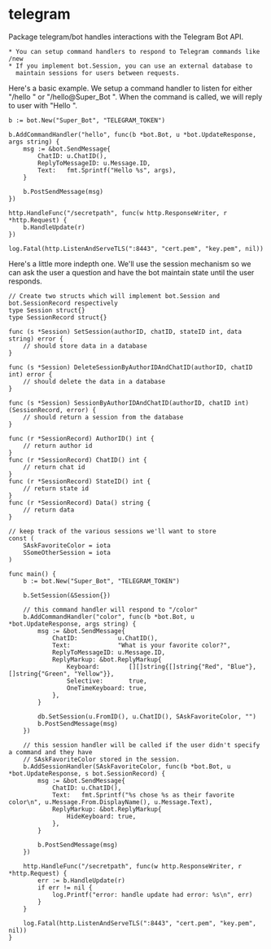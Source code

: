 # telegram

Package telegram/bot handles interactions with the Telegram Bot API.

    * You can setup command handlers to respond to Telegram commands like /new
    * If you implement bot.Session, you can use an external database to
      maintain sessions for users between requests.

Here's a basic example. We setup a command handler to listen for either "/hello <name>"
or "/hello@Super_Bot <name>". When the command is called, we will reply to user with "Hello <name>".

    b := bot.New("Super_Bot", "TELEGRAM_TOKEN")

    b.AddCommandHandler("hello", func(b *bot.Bot, u *bot.UpdateResponse, args string) {
        msg := &bot.SendMessage{
            ChatID: u.ChatID(),
            ReplyToMessageID: u.Message.ID,
            Text:   fmt.Sprintf("Hello %s", args),
        }

        b.PostSendMessage(msg)
    })

    http.HandleFunc("/secretpath", func(w http.ResponseWriter, r *http.Request) {
        b.HandleUpdate(r)
    })

    log.Fatal(http.ListenAndServeTLS(":8443", "cert.pem", "key.pem", nil))

Here's a little more indepth one. We'll use the session mechanism so we can ask the user a question
and have the bot maintain state until the user responds.

    // Create two structs which will implement bot.Session and bot.SessionRecord respectively
    type Session struct{}
    type SessionRecord struct{}

    func (s *Session) SetSession(authorID, chatID, stateID int, data string) error {
        // should store data in a database
    }

    func (s *Session) DeleteSessionByAuthorIDAndChatID(authorID, chatID int) error {
        // should delete the data in a database
    }

    func (s *Session) SessionByAuthorIDAndChatID(authorID, chatID int) (SessionRecord, error) {
        // should return a session from the database
    }

    func (r *SessionRecord) AuthorID() int {
        // return author id
    }
    func (r *SessionRecord) ChatID() int {
        // return chat id
    }
    func (r *SessionRecord) StateID() int {
        // return state id
    }
    func (r *SessionRecord) Data() string {
        // return data
    }

    // keep track of the various sessions we'll want to store
    const (
        SAskFavoriteColor = iota
        SSomeOtherSession = iota
    )

    func main() {
        b := bot.New("Super_Bot", "TELEGRAM_TOKEN")

        b.SetSession(&Session{})

        // this command handler will respond to "/color"
        b.AddCommandHandler("color", func(b *bot.Bot, u *bot.UpdateResponse, args string) {
            msg := &bot.SendMessage{
                ChatID:           u.ChatID(),
                Text:             "What is your favorite color?",
                ReplyToMessageID: u.Message.ID,
                ReplyMarkup: &bot.ReplyMarkup{
                    Keyboard:        [][]string{[]string{"Red", "Blue"}, []string{"Green", "Yellow"}},
                    Selective:       true,
                    OneTimeKeyboard: true,
                },
            }

            db.SetSession(u.FromID(), u.ChatID(), SAskFavoriteColor, "")
            b.PostSendMessage(msg)
        })

        // this session handler will be called if the user didn't specify a command and they have
        // SAskFavoriteColor stored in the session.
        b.AddSessionHandler(SAskFavoriteColor, func(b *bot.Bot, u *bot.UpdateResponse, s bot.SessionRecord) {
            msg := &bot.SendMessage{
                ChatID: u.ChatID(),
                Text:   fmt.Sprintf("%s chose %s as their favorite color\n", u.Message.From.DisplayName(), u.Message.Text),
                ReplyMarkup: &bot.ReplyMarkup{
                    HideKeyboard: true,
                },
            }

            b.PostSendMessage(msg)
        })

        http.HandleFunc("/secretpath", func(w http.ResponseWriter, r *http.Request) {
            err := b.HandleUpdate(r)
            if err != nil {
                log.Printf("error: handle update had error: %s\n", err)
            }
        }

        log.Fatal(http.ListenAndServeTLS(":8443", "cert.pem", "key.pem", nil))
    }
